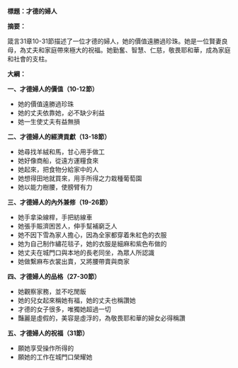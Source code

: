 **標題：才德的婦人**

**摘要：**

箴言31章10-31節描述了一位才德的婦人，她的價值遠勝過珍珠。她是一位賢妻良母，為丈夫和家庭帶來極大的祝福。她勤奮、智慧、仁慈，敬畏耶和華，成為家庭和社會的支柱。

**大綱：**

**一、才德婦人的價值（10-12節）**
* 她的價值遠勝過珍珠
* 她的丈夫依靠她，必不缺少利益
* 她一生使丈夫有益無損

**二、才德婦人的經濟貢獻（13-18節）**
* 她尋找羊絨和馬，甘心用手做工
* 她好像商船，從遠方運糧食來
* 她起來，把食物分給家中的人
* 她想得田地就買來，用手所得之力栽種葡萄園
* 她以能力樹腰，使膀臂有力

**三、才德婦人的內外兼修（19-26節）**
* 她手拿染線桿，手把紡線車
* 她張手賑濟困苦人，伸手幫補窮乏人
* 她不因下雪為家人擔心，因為全家都穿着朱紅色的衣服
* 她为自己制作繡花毯子，她的衣服是細麻和紫色布做的
* 她丈夫在城門口與本地的長老同坐，為眾人所認識
* 她做繫麻布衣裳出賣，又將腰帶賣與商家

**四、才德婦人的品格（27-30節）**
* 她觀察家務，並不吃閒飯
* 她的兒女起來稱她有福，她的丈夫也稱讚她
* 才德的女子很多，唯獨她超過一切
* 豔麗是虛假的，美容是虛浮的，為敬畏耶和華的婦女必得稱讚

**五、才德婦人的祝福（31節）**
* 願她享受操作所得的
* 願她的工作在城門口榮耀她